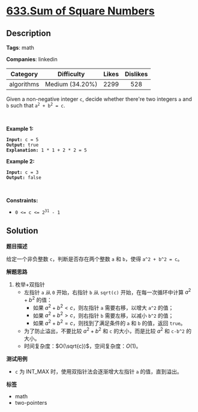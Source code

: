 # [633.Sum of Square Numbers](https://leetcode.com/problems/sum-of-square-numbers/description/)

## Description

**Tags**: math

**Companies**: linkedin

|  Category  |   Difficulty    | Likes | Dislikes |
| :--------: | :-------------: | :---: | :------: |
| algorithms | Medium (34.20%) | 2299  |   528    |

<p>Given a non-negative integer <code>c</code>, decide whether there&#39;re two integers <code>a</code> and <code>b</code> such that <code>a<sup>2</sup> + b<sup>2</sup> = c</code>.</p>
<p>&nbsp;</p>
<p><strong class="example">Example 1:</strong></p>
<pre><code><strong>Input:</strong> c = 5
<strong>Output:</strong> true
<strong>Explanation:</strong> 1 * 1 + 2 * 2 = 5</code></pre>
<p><strong class="example">Example 2:</strong></p>
<pre><code><strong>Input:</strong> c = 3
<strong>Output:</strong> false</code></pre>
<p>&nbsp;</p>
<p><strong>Constraints:</strong></p>
<ul>
  <li><code>0 &lt;= c &lt;= 2<sup>31</sup> - 1</code></li>
</ul>

## Solution

**题目描述**

给定一个非负整数 `c`，判断是否存在两个整数 `a` 和 `b`，使得 `a^2 + b^2 = c`。

**解题思路**

1. 枚举+双指针
   - 左指针 `a` 从 `0` 开始，右指针 `b` 从 `sqrt(c)` 开始，在每一次循环中计算 $a^2+b^2$ 的值：
     - 如果 $a^2+b^2<c$，则左指针 `a` 需要右移，以增大 `a^2` 的值；
     - 如果 $a^2+b^2>c$，则右指针 `b` 需要左移，以减小 `b^2` 的值；
     - 如果 $a^2+b^2=c$，则找到了满足条件的 `a` 和 `b` 的值，返回 `true`。
   - 为了防止溢出，不要比较 $a^2+b^2$ 和 `c` 的大小，而是比较 $a^2$ 和 `c-b^2` 的大小。
   - 时间复杂度：$O(\sqrt{c})$，空间复杂度：$O(1)$。

**测试用例**

- `c` 为 INT_MAX 时，使用双指针法会逐渐增大左指针 `a` 的值，直到溢出。

**标签**

- math
- two-pointers

